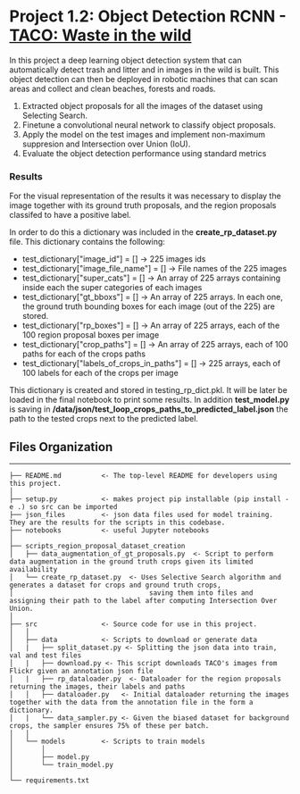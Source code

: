# Project 1.2: Object Detection RCNN - [TACO: Waste in the wild](http://tacodataset.org/)
In this project a deep learning object detection system that can automatically detect trash and litter and in images in the wild is built. This object detection can then be
deployed in robotic machines that can scan areas and collect and clean beaches, forests and roads.

1. Extracted object proposals for all the images of the dataset using Selecting
Search.
2. Finetune a convolutional neural network to classify object proposals.
3. Apply the model on the test images and implement non-maximum suppresion and Intersection over Union (IoU).
4. Evaluate the object detection performance using standard metrics

### Results 
For the visual representation of the results it was necessary to display the image together with its ground truth proposals, and the region proposals classifed to have a positive label.

In order to do this a dictionary was included in the **create_rp_dataset.py** file. This dictionary contains the following:

- test_dictionary["image_id"] = [] -> 225 images ids
- test_dictionary["image_file_name"] = [] -> File names of the 225 images
- test_dictionary["super_cats"] = [] -> An array of 225 arrays containing inside each the super categories of each images
- test_dictionary["gt_bboxs"] = [] -> An array of 225 arrays. In each one, the ground truth bounding boxes for each image (out of the 225) are stored.
- test_dictionary["rp_boxes"] = [] -> An array of 225 arrays, each of the 100 region proposal boxes per image
- test_dictionary["crop_paths"] = [] -> An array of 225 arrays, each of 100 paths for each of the crops paths
- test_dictionary["labels_of_crops_in_paths"] = [] -> 225 arrays, each of 100 labels for each of the crops per image

This dictionary is created and stored in testing_rp_dict.pkl. It will be later be loaded in the final notebook to print some results. 
In addition **test_model.py** is saving in **/data/json/test_loop_crops_paths_to_predicted_label.json** the path to the tested crops next to the predicted label.

## Files Organization
------------

    ├── README.md          <- The top-level README for developers using this project.
    │
    ├── setup.py           <- makes project pip installable (pip install -e .) so src can be imported
    ├── json_files         <- json data files used for model training. They are the results for the scripts in this codebase.
    ├── notebooks          <- useful Jupyter notebooks
    │   
    ├── scripts_region_proposal_dataset_creation
    │   ├── data_augmentation_of_gt_proposals.py  <- Script to perform data augmentation in the ground truth crops given its limited availability
    │   └── create_rp_dataset.py  <- Uses Selective Search algorithm and generates a dataset for crops and ground truth crops, 
    │                                  saving them into files and assigning their path to the label after computing Intersection Over Union.
    │   
    ├── src                <- Source code for use in this project.
    │   │
    │   ├── data           <- Scripts to download or generate data
    │   |   ├── split_dataset.py <- Splitting the json data into train, val and test files
    │   |   ├── download.py <- This script downloads TACO's images from Flickr given an annotation json file
    │   |   ├── rp_dataloader.py  <- Dataloader for the region proposals returning the images, their labels and paths
    │   │   ├── dataloader.py   <- Initial dataloader returning the images together with the data from the annotation file in the form a dictionary.
    │   |   └── data_sampler.py <- Given the biased dataset for background crops, the sampler ensures 75% of these per batch.
    │   │
    │   └── models         <- Scripts to train models
    │       │                 
    │       ├── model.py
    │       └── train_model.py
    │
    └── requirements.txt 
